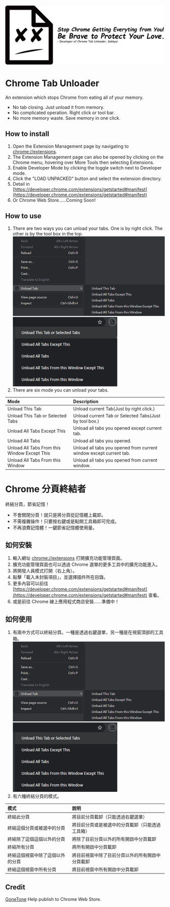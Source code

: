 ![Logo](https://github.com/sakkyoi/Chrome-Tabs-Unloader/raw/master/banner.png)
# Chrome Tab Unloader

An extension which stops Chrome from eating all of your memory.

  - No tab closing. Just unload it from memory.
  - No complicated operation. Right click or tool bar.
  - No more memory waste. Save memory in one click.

## How to install

  1. Open the Extension Management page by navigating to [chrome://extensions](chrome://extensions).
  2. The Extension Management page can also be opened by clicking on the Chrome menu, hovering over More Tools then selecting Extensions.
  3. Enable Developer Mode by clicking the toggle switch next to Developer mode.
  4. Click the "LOAD UNPACKED" button and select the extension directory.
  5. Detail in [https://developer.chrome.com/extensions/getstarted#manifest](https://developer.chrome.com/extensions/getstarted#manifest)
  6. Or Chrome Web Store......Coming Soon!

## How to use

  1. There are two ways you can unload your tabs. One is by right click. The other is by the tool box in the top.
  ![step1](https://github.com/sakkyoi/Chrome-Tabs-Unloader/raw/master/right-click.png)
  ![step1](https://github.com/sakkyoi/Chrome-Tabs-Unloader/raw/master/toolbox.png)
  2. There are six mode you can unload your tabs.
  
  |Mode|Description|
  |:---------------------------------------------|:-----------------------------------------------------------------|
  |Unload This Tab|Unload current Tab(Just by right click.)|
  |Unload This Tab or Selected Tabs|Unload current Tab or Selected Tabs(Just by tool box.)|
  |Unload All Tabs Except This|Unload all tabs you opened except current tab.|
  |Unload All Tabs|Unload all tabs you opened.|
  |Unload All Tabs From this Window Except This|Unload all tabs you opened from current window except current tab.|
  |Unload All Tabs From this Window|Unload all tabs you opened from current window.|

# Chrome 分頁終結者

終結分頁，節省記憶！

  - 不會關閉分頁！就只是將分頁從記憶體上載卸。
  - 不需複雜操作！只要按右鍵或是點開工具箱即可完成。
  - 不再浪費記憶體！一鍵節省記憶體使用量。

## 如何安裝

  1. 輸入網址 [chrome://extensions](chrome://extensions) 打開擴充功能管理頁面。
  2. 擴充功能管理頁面也可以透過 Chrome 選單的更多工具中的擴充功能進入。
  3. 將開發人員模式打開（右上角）。
  4. 點擊「載入未封裝項目」，並選擇插件所在目錄。
  5. 更多內容可以前往 [https://developer.chrome.com/extensions/getstarted#manifest](https://developer.chrome.com/extensions/getstarted#manifest) 查看。
  6. 或是前往 Chrome 線上應用程式商店安裝......準備中！

## 如何使用

  1. 有兩中方式可以終結分頁。一種是透過右鍵選單，另一種是在視窗頂部的工具箱。
  ![step1](https://github.com/sakkyoi/Chrome-Tabs-Unloader/raw/master/right-click.png)
  ![step1](https://github.com/sakkyoi/Chrome-Tabs-Unloader/raw/master/toolbox.png)
  2. 有六種終結分頁的模式。
  
  |模式|說明|
  |:---------------------------------------------|:-----------------------------------------------------------------|
  |終結此分頁|將目前分頁載卸（只能透過右鍵選單）|
  |終結這個分頁或被選中的分頁|將目前分頁或是被選中的分頁載卸（只能透過工具箱）|
  |終結除了這個這個以外的分頁|將除了目前分頁以外的所有開啟中分頁載卸|
  |終結所有分頁|將所有開啟中分頁載卸|
  |終結這個視窗中除了這個以外的分頁|將目前視窗中除了目前分頁以外的所有開啟中分頁載卸|
  |終結這個視窗中所有分頁|將目前視窗中所有開啟中分頁載卸|

## Credit
  [GoneTone](https://github.com/GoneTone) Help publish to Chrome Web Store.